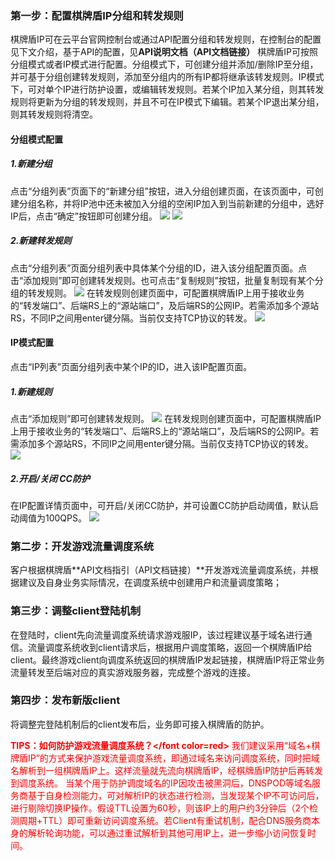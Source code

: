 ### 第一步：配置棋牌盾IP分组和转发规则
棋牌盾IP可在云平台官网控制台或通过API配置分组和转发规则，在控制台的配置见下文介绍，基于API的配置，见**API说明文档（API文档链接）**
棋牌盾IP可按照分组模式或者IP模式进行配置。分组模式下，可创建分组并添加/删除IP至分组，并可基于分组创建转发规则，添加至分组内的所有IP都将继承该转发规则。IP模式下，可对单个IP进行防护设置，或编辑转发规则。若某个IP加入某分组，则其转发规则将更新为分组的转发规则，并且不可在IP模式下编辑。若某个IP退出某分组，则其转发规则将清空。
#### 分组模式配置
##### 1.新建分组
点击“分组列表”页面下的“新建分组”按钮，进入分组创建页面，在该页面中，可创建分组名称，并将IP池中还未被加入分组的空闲IP加入到当前新建的分组中，选好IP后，点击“确定”按钮即可创建分组。
![](http://imgcache.tcecqpoc.fsphere.cn/image/mc.qcloudimg.com/static/img/080ec2a1eb052e1569389a01c2892146/image.png)
![](http://imgcache.tcecqpoc.fsphere.cn/image/mc.qcloudimg.com/static/img/1b438980b68ea6c53685714823fe351f/image.png)

##### 2.新建转发规则
点击“分组列表”页面分组列表中具体某个分组的ID，进入该分组配置页面。点击“添加规则”即可创建转发规则。也可点击“复制规则”按钮，批量复制现有某个分组的转发规则。
![](http://imgcache.tcecqpoc.fsphere.cn/image/mc.qcloudimg.com/static/img/57a17722a39356c13ad0a3b7fc23fa29/image.png)
在转发规则创建页面中，可配置棋牌盾IP上用于接收业务的“转发端口”、后端RS上的“源站端口”，及后端RS的公网IP。若需添加多个源站RS，不同IP之间用enter键分隔。当前仅支持TCP协议的转发。
![](http://imgcache.tcecqpoc.fsphere.cn/image/mc.qcloudimg.com/static/img/c1d286e5dea265c48fcdeed6b7456653/image.png)

#### IP模式配置
点击“IP列表”页面分组列表中某个IP的ID，进入该IP配置页面。
##### 1.新建规则
点击“添加规则”即可创建转发规则。
![](http://imgcache.tcecqpoc.fsphere.cn/image/mc.qcloudimg.com/static/img/3fa3abc653774d3e313509e1c5742463/image.png)
在转发规则创建页面中，可配置棋牌盾IP上用于接收业务的“转发端口”、后端RS上的“源站端口”，及后端RS的公网IP。若需添加多个源站RS，不同IP之间用enter键分隔。当前仅支持TCP协议的转发。
![](http://imgcache.tcecqpoc.fsphere.cn/image/mc.qcloudimg.com/static/img/82966098dbe442d78af2448409a8abc3/image.png)
##### 2.开启/关闭 CC防护
在IP配置详情页面中，可开启/关闭CC防护，并可设置CC防护启动阈值，默认启动阈值为100QPS。
![](http://imgcache.tcecqpoc.fsphere.cn/image/mc.qcloudimg.com/static/img/ea0b5133311faae07cbf7dfdc3fa81e4/image.png)

### 第二步：开发游戏流量调度系统
客户根据棋牌盾**API文档指引（API文档链接）**开发游戏流量调度系统，并根据建议及自身业务实际情况，在调度系统中创建用户和流量调度策略；

### 第三步：调整client登陆机制
在登陆时，client先向流量调度系统请求游戏服IP，该过程建议基于域名进行通信。流量调度系统收到client请求后，根据用户调度策略，返回一个棋牌盾IP给client。最终游戏client向调度系统返回的棋牌盾IP发起链接，棋牌盾IP将正常业务流量转发至后端对应的真实游戏服务器，完成整个游戏的连接。

### 第四步：发布新版client
将调整完登陆机制后的client发布后，业务即可接入棋牌盾的防护。

**<font color=red>TIPS：如何防护游戏流量调度系统？</font color=red>**
我们建议采用“域名+棋牌盾IP”的方式来保护游戏流量调度系统，即通过域名来访问调度系统，同时把域名解析到一组棋牌盾IP上。这样流量就先流向棋牌盾IP，经棋牌盾IP防护后再转发到调度系统。
当某个用于防护调度域名的IP因攻击被黑洞后，DNSPOD等域名服务商基于自身检测能力，可对解析IP的状态进行检测，当发现某个IP不可访问后，进行剔除切换IP操作。假设TTL设置为60秒，则该IP上的用户约3分钟后（2个检测周期+TTL）即可重新访问调度系统。若Client有重试机制，配合DNS服务商本身的解析轮询功能，可以通过重试解析到其他可用IP上，进一步缩小访问恢复时间。
